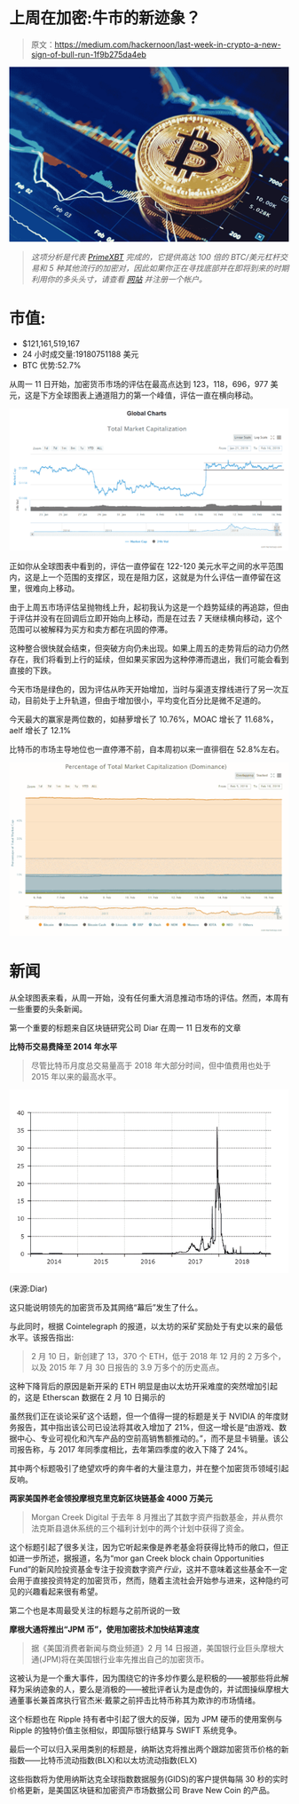 # 上周在加密:牛市的新迹象？

> 原文：<https://medium.com/hackernoon/last-week-in-crypto-a-new-sign-of-bull-run-1f9b275da4eb>

![](img/d6f4e0f54d1499f31317c65a74f42d2a.png)

> *这项分析是代表* [*PrimeXBT*](https://primexbt.com) *完成的，它提供高达 100 倍的 BTC/美元杠杆交易和 5 种其他流行的加密对，因此如果你正在寻找底部并在即将到来的时期利用你的多头头寸，请查看* [*网站*](https://primexbt.com) *并注册一个帐户。*

# 市值:

*   $121,161,519,167
*   24 小时成交量:19180751188 美元
*   BTC 优势:52.7%

从周一 11 日开始，加密货币市场的评估在最高点达到 123，118，696，977 美元，这是下方全球图表上通道阻力的第一个峰值，评估一直在横向移动。

![](img/09923f0c1ab5918457c9f46a6bcab6ff.png)

正如你从全球图表中看到的，评估一直停留在 122-120 美元水平之间的水平范围内，这是上一个范围的支撑区，现在是阻力区，这就是为什么评估一直停留在这里，很难向上移动。

由于上周五市场评估呈抛物线上升，起初我认为这是一个趋势延续的再追踪，但由于评估并没有在回调后立即开始向上移动，而是在过去 7 天继续横向移动，这个范围可以被解释为买方和卖方都在巩固的停滞。

这种整合很快就会结束，但突破方向仍未出现。如果上周五的走势背后的动力仍然存在，我们将看到上行的延续，但如果买家因为这种停滞而退出，我们可能会看到直接的下跌。

今天市场是绿色的，因为评估从昨天开始增加，当时与渠道支撑线进行了另一次互动，目前处于上升轨道，但由于增加很小，平均变化百分比是微不足道的。

今天最大的赢家是两位数的，如赫萝增长了 10.76%，MOAC 增长了 11.68%，aelf 增长了 12.1%

比特币的市场主导地位也一直停滞不前，自本周初以来一直徘徊在 52.8%左右。

![](img/ed87ea4168ce19607b95a0f2a7c3c584.png)

# 新闻

从全球图表来看，从周一开始，没有任何重大消息推动市场的评估。然而，本周有一些重要的头条新闻。

第一个重要的标题来自区块链研究公司 Diar 在周一 11 日发布的文章

**比特币交易费降至 2014 年水平**

>尽管比特币月度总交易量高于 2018 年大部分时间，但中值费用也处于 2015 年以来的最高水平。

![](img/8ac3c5cf959f37dbf38a1f41f53daa6f.png)

(来源:Diar)

这只能说明领先的加密货币及其网络“幕后”发生了什么。

与此同时，根据 Cointelegraph 的报道，以太坊的采矿奖励处于有史以来的最低水平。该报告指出:

> 2 月 10 日，新创建了 13，370 个 ETH，低于 2018 年 12 月的 2 万多个，以及 2015 年 7 月 30 日报告的 3.9 万多个的历史高点。

这种下降背后的原因是新开采的 ETH 明显是由以太坊开采难度的突然增加引起的，这是 Etherscan 数据在 2 月 10 日揭示的

虽然我们正在谈论采矿这个话题，但一个值得一提的标题是关于 NVIDIA 的年度财务报告，其中指出该公司已设法将其收入增加了 21%，但这一增长是“由游戏、数据中心、专业可视化和汽车产品的空前高销售额推动的。”，而不是显卡销量。该公司报告称，与 2017 年同季度相比，去年第四季度的收入下降了 24%。

其中两个标题吸引了绝望欢呼的奔牛者的大量注意力，并在整个加密货币领域引起反响。

**两家美国养老金领投摩根克里克新区块链基金 4000 万美元**

> Morgan Creek Digital 于去年 8 月推出了其数字资产指数基金，并从费尔法克斯县退休系统的三个福利计划中的两个计划中获得了资金。

这个标题引起了很多关注，因为它听起来像是养老基金将获得比特币的敞口，但正如进一步所述，据报道，名为“mor gan Creek block chain Opportunities Fund”的新风险投资基金专注于投资数字资产*行业*，这并不意味着这些基金不一定会用于直接投资特定的加密货币，然而，随着主流社会开始参与进来，这种隐约可见的兴趣看起来很有希望。

第二个也是本周最受关注的标题与之前所说的一致

**摩根大通将推出“JPM 币”，使用加密技术加快结算速度**

> 据《美国消费者新闻与商业频道》2 月 14 日报道，美国银行业巨头摩根大通(JPM)将在美国银行业率先推出自己的加密货币。

这被认为是一个重大事件，因为围绕它的许多炒作要么是积极的——被那些将此解释为采纳迹象的人，要么是消极的——被批评者认为是虚伪的，并试图操纵摩根大通董事长兼首席执行官杰米·戴蒙之前抨击比特币称其为欺诈的市场情绪。

这个标题也在 Ripple 持有者中引起了很大的反弹，因为 JPM 硬币的使用案例与 Ripple 的独特价值主张相似，即国际银行结算与 SWIFT 系统竞争。

最后一个可以归入采用类别的标题是，纳斯达克将推出两个跟踪加密货币价格的新指数——比特币流动指数(BLX)和以太坊流动指数(ELX)

这些指数将为使用纳斯达克全球指数数据服务(GIDS)的客户提供每隔 30 秒的实时价格更新，是美国区块链和加密资产市场数据公司 Brave New Coin 的产品。